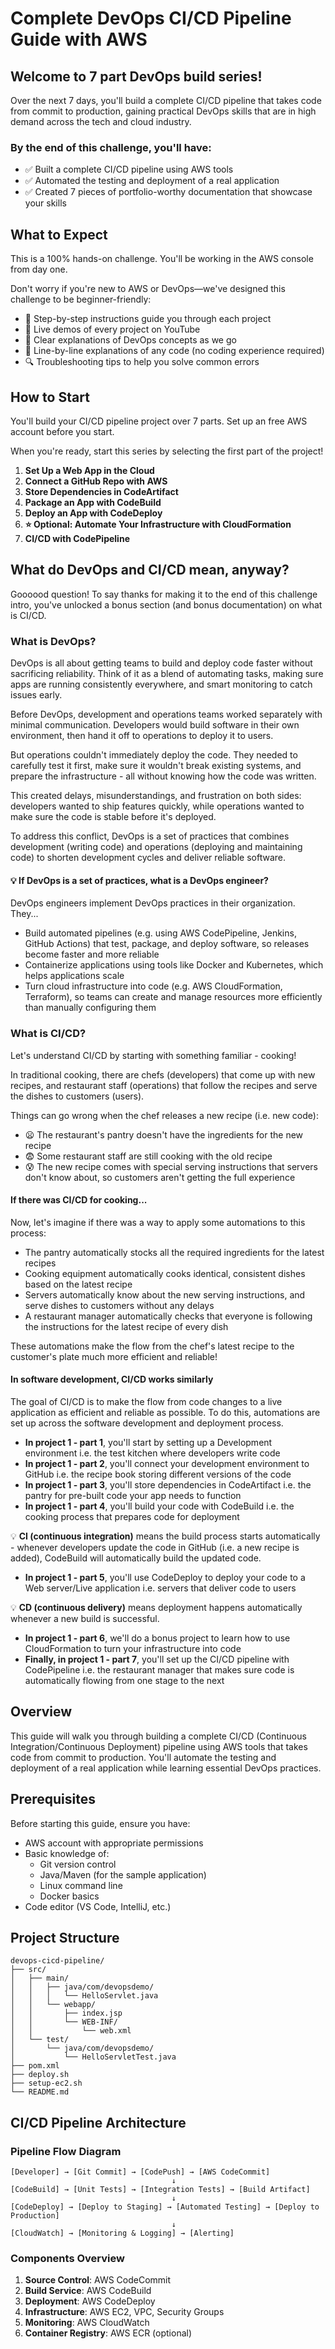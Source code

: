 # Complete DevOps CI/CD Pipeline Guide with AWS

## Welcome to 7 part DevOps build series! 

Over the next 7 days, you'll build a complete CI/CD pipeline that takes code from commit to production, gaining practical DevOps skills that are in high demand across the tech and cloud industry.

### By the end of this challenge, you'll have:

- ✅ Built a complete CI/CD pipeline using AWS tools
- ✅ Automated the testing and deployment of a real application
- ✅ Created 7 pieces of portfolio-worthy documentation that showcase your skills

## What to Expect

This is a 100% hands-on challenge. You'll be working in the AWS console from day one.

Don't worry if you're new to AWS or DevOps—we've designed this challenge to be beginner-friendly:

- 🤝 Step-by-step instructions guide you through each project
- 🎥 Live demos of every project on YouTube
- 📖 Clear explanations of DevOps concepts as we go
- 📝 Line-by-line explanations of any code (no coding experience required)
- 🔍 Troubleshooting tips to help you solve common errors


## How to Start

You'll build your CI/CD pipeline project over 7 parts. Set up an free AWS account before you start.

When you're ready, start this series by selecting the first part of the project!

1. **Set Up a Web App in the Cloud**
2. **Connect a GitHub Repo with AWS**
3. **Store Dependencies in CodeArtifact**
4. **Package an App with CodeBuild**
5. **Deploy an App with CodeDeploy**
6. **⭐️ Optional: Automate Your Infrastructure with CloudFormation**
7. **CI/CD with CodePipeline**

## What do DevOps and CI/CD mean, anyway?

Goooood question! To say thanks for making it to the end of this challenge intro, you've unlocked a bonus section (and bonus documentation) on what is CI/CD.

### What is DevOps?

DevOps is all about getting teams to build and deploy code faster without sacrificing reliability. Think of it as a blend of automating tasks, making sure apps are running consistently everywhere, and smart monitoring to catch issues early.

Before DevOps, development and operations teams worked separately with minimal communication. Developers would build software in their own environment, then hand it off to operations to deploy it to users.

But operations couldn't immediately deploy the code. They needed to carefully test it first, make sure it wouldn't break existing systems, and prepare the infrastructure - all without knowing how the code was written.

This created delays, misunderstandings, and frustration on both sides: developers wanted to ship features quickly, while operations wanted to make sure the code is stable before it's deployed.

To address this conflict, DevOps is a set of practices that combines development (writing code) and operations (deploying and maintaining code) to shorten development cycles and deliver reliable software.

#### 💡 If DevOps is a set of practices, what is a DevOps engineer?

DevOps engineers implement DevOps practices in their organization. They...

- Build automated pipelines (e.g. using AWS CodePipeline, Jenkins, GitHub Actions) that test, package, and deploy software, so releases become faster and more reliable
- Containerize applications using tools like Docker and Kubernetes, which helps applications scale
- Turn cloud infrastructure into code (e.g. AWS CloudFormation, Terraform), so teams can create and manage resources more efficiently than manually configuring them

### What is CI/CD?

Let's understand CI/CD by starting with something familiar - cooking!

In traditional cooking, there are chefs (developers) that come up with new recipes, and restaurant staff (operations) that follow the recipes and serve the dishes to customers (users).

Things can go wrong when the chef releases a new recipe (i.e. new code):

- 😦 The restaurant's pantry doesn't have the ingredients for the new recipe
- 😨 Some restaurant staff are still cooking with the old recipe
- 😰 The new recipe comes with special serving instructions that servers don't know about, so customers aren't getting the full experience

#### If there was CI/CD for cooking...

Now, let's imagine if there was a way to apply some automations to this process:
- The pantry automatically stocks all the required ingredients for the latest recipes
- Cooking equipment automatically cooks identical, consistent dishes based on the latest recipe
- Servers automatically know about the new serving instructions, and serve dishes to customers without any delays
- A restaurant manager automatically checks that everyone is following the instructions for the latest recipe of every dish

These automations make the flow from the chef's latest recipe to the customer's plate much more efficient and reliable!

#### In software development, CI/CD works similarly

The goal of CI/CD is to make the flow from code changes to a live application as efficient and reliable as possible. To do this, automations are set up across the software development and deployment process.

- **In project 1 - part 1**, you'll start by setting up a Development environment i.e. the test kitchen where developers write code
- **In project 1 - part 2**, you'll connect your development environment to GitHub i.e. the recipe book storing different versions of the code
- **In project 1 -  part 3**, you'll store dependencies in CodeArtifact i.e. the pantry for pre-built code your app needs to function
- **In project 1 - part 4**, you'll build your code with CodeBuild i.e. the cooking process that prepares code for deployment

💡 **CI (continuous integration)** means the build process starts automatically - whenever developers update the code in GitHub (i.e. a new recipe is added), CodeBuild will automatically build the updated code.

- **In project 1 - part 5**, you'll use CodeDeploy to deploy your code to a Web server/Live application i.e. servers that deliver code to users

💡 **CD (continuous delivery)** means deployment happens automatically whenever a new build is successful.

- **In project 1 - part 6**, we'll do a bonus project to learn how to use CloudFormation to turn your infrastructure into code
- **Finally, in project 1 - part 7**, you'll set up the CI/CD pipeline with CodePipeline i.e. the restaurant manager that makes sure code is automatically flowing from one stage to the next

## Overview

This guide will walk you through building a complete CI/CD (Continuous Integration/Continuous Deployment) pipeline using AWS tools that takes code from commit to production. You'll automate the testing and deployment of a real application while learning essential DevOps practices.

## Prerequisites

Before starting this guide, ensure you have:

- AWS account with appropriate permissions
- Basic knowledge of:
  - Git version control
  - Java/Maven (for the sample application)
  - Linux command line
  - Docker basics
- Code editor (VS Code, IntelliJ, etc.)

## Project Structure

```
devops-cicd-pipeline/
├── src/
│   ├── main/
│   │   ├── java/com/devopsdemo/
│   │   │   └── HelloServlet.java
│   │   └── webapp/
│   │       ├── index.jsp
│   │       └── WEB-INF/
│   │           └── web.xml
│   └── test/
│       └── java/com/devopsdemo/
│           └── HelloServletTest.java
├── pom.xml
├── deploy.sh
├── setup-ec2.sh
└── README.md
```

## CI/CD Pipeline Architecture

### Pipeline Flow Diagram

```
[Developer] → [Git Commit] → [CodePush] → [AWS CodeCommit]
                                    ↓
[CodeBuild] → [Unit Tests] → [Integration Tests] → [Build Artifact]
                                    ↓
[CodeDeploy] → [Deploy to Staging] → [Automated Testing] → [Deploy to Production]
                                    ↓
[CloudWatch] → [Monitoring & Logging] → [Alerting]
```

### Components Overview

1. **Source Control**: AWS CodeCommit
2. **Build Service**: AWS CodeBuild
3. **Deployment**: AWS CodeDeploy
4. **Infrastructure**: AWS EC2, VPC, Security Groups
5. **Monitoring**: AWS CloudWatch
6. **Container Registry**: AWS ECR (optional)
